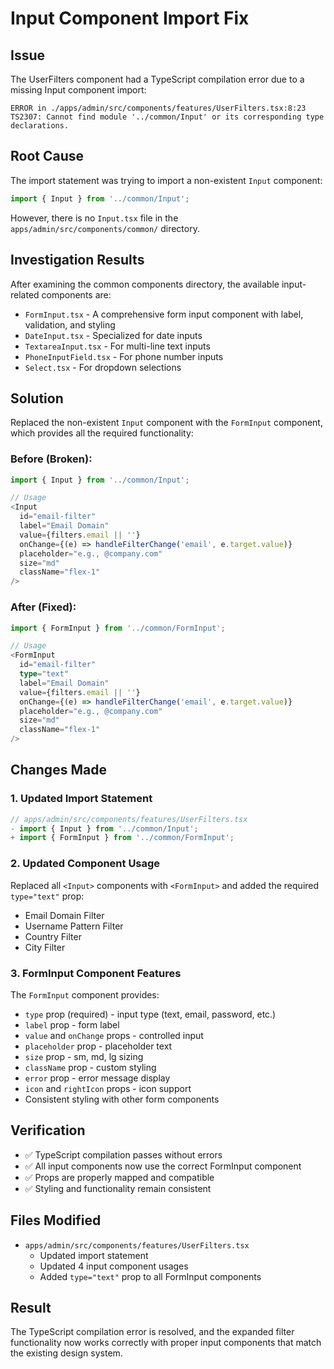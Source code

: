 # Input Component Import Fix

## Issue
The UserFilters component had a TypeScript compilation error due to a missing Input component import:

```
ERROR in ./apps/admin/src/components/features/UserFilters.tsx:8:23
TS2307: Cannot find module '../common/Input' or its corresponding type declarations.
```

## Root Cause
The import statement was trying to import a non-existent `Input` component:
```typescript
import { Input } from '../common/Input';
```

However, there is no `Input.tsx` file in the `apps/admin/src/components/common/` directory.

## Investigation Results
After examining the common components directory, the available input-related components are:
- `FormInput.tsx` - A comprehensive form input component with label, validation, and styling
- `DateInput.tsx` - Specialized for date inputs
- `TextareaInput.tsx` - For multi-line text inputs
- `PhoneInputField.tsx` - For phone number inputs
- `Select.tsx` - For dropdown selections

## Solution
Replaced the non-existent `Input` component with the `FormInput` component, which provides all the required functionality:

### Before (Broken):
```typescript
import { Input } from '../common/Input';

// Usage
<Input
  id="email-filter"
  label="Email Domain"
  value={filters.email || ''}
  onChange={(e) => handleFilterChange('email', e.target.value)}
  placeholder="e.g., @company.com"
  size="md"
  className="flex-1"
/>
```

### After (Fixed):
```typescript
import { FormInput } from '../common/FormInput';

// Usage
<FormInput
  id="email-filter"
  type="text"
  label="Email Domain"
  value={filters.email || ''}
  onChange={(e) => handleFilterChange('email', e.target.value)}
  placeholder="e.g., @company.com"
  size="md"
  className="flex-1"
/>
```

## Changes Made

### 1. Updated Import Statement
```typescript
// apps/admin/src/components/features/UserFilters.tsx
- import { Input } from '../common/Input';
+ import { FormInput } from '../common/FormInput';
```

### 2. Updated Component Usage
Replaced all `<Input>` components with `<FormInput>` and added the required `type="text"` prop:

- Email Domain Filter
- Username Pattern Filter  
- Country Filter
- City Filter

### 3. FormInput Component Features
The `FormInput` component provides:
- `type` prop (required) - input type (text, email, password, etc.)
- `label` prop - form label
- `value` and `onChange` props - controlled input
- `placeholder` prop - placeholder text
- `size` prop - sm, md, lg sizing
- `className` prop - custom styling
- `error` prop - error message display
- `icon` and `rightIcon` props - icon support
- Consistent styling with other form components

## Verification
- ✅ TypeScript compilation passes without errors
- ✅ All input components now use the correct FormInput component
- ✅ Props are properly mapped and compatible
- ✅ Styling and functionality remain consistent

## Files Modified
- `apps/admin/src/components/features/UserFilters.tsx`
  - Updated import statement
  - Updated 4 input component usages
  - Added `type="text"` prop to all FormInput components

## Result
The TypeScript compilation error is resolved, and the expanded filter functionality now works correctly with proper input components that match the existing design system.

